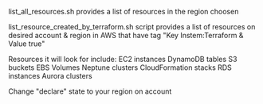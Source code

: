 
list_all_resources.sh provides a list of resources in the region choosen

list_resource_created_by_terraform.sh script provides a list of resources on desired account & region in AWS that have tag "Key Instem:Terraform	 & Value true"

Resources it will look for include:
EC2 instances
DynamoDB tables
S3 buckets
EBS Volumes
Neptune clusters
CloudFormation stacks
RDS instances
Aurora clusters

Change "declare" state to your region on account
